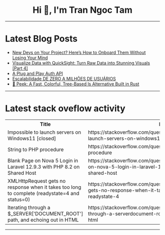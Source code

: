 <h1 align="center">Hi 👋, I'm Tran Ngoc Tam</h1>

---

# Latest Blog Posts 
<!-- BLOG-POST-LIST:START -->
- [New Devs on Your Project? Here’s How to Onboard Them Without Losing Your Mind](https://dev.to/abubakersiddique771/new-devs-on-your-project-heres-how-to-onboard-them-without-losing-your-mind-fh4)
- [Visualize Data with QuickSight: Turn Raw Data into Stunning Visuals [Part 4]](https://dev.to/suvrajeet/visualize-data-with-quicksight-turn-raw-data-into-stunning-visuals-part-4-1go8)
- [A Plug and Play Auth API](https://dev.to/thesbd/a-plug-and-play-auth-api-59bi)
- [Escalabilidade DE ZERO A MILHÕES DE USUÁRIOS](https://dev.to/fumagallilaura/escalabilidade-de-zero-a-milhoes-de-usuarios-452d)
- [🔹 Peek: A Fast, Colorful, Tree-Based ls Alternative Built in Rust](https://dev.to/tikrack_0b5ca7f793d07d3db/peek-a-fast-colorful-tree-based-ls-alternative-built-in-rust-1pal)
<!-- BLOG-POST-LIST:END -->

---

# Latest stack oveflow activity
<table>
  <tr><th>Title</th><th>Link</th></tr>
  <!-- STACKOVERFLOW:START --><tr><td>Impossible to launch servers on Windows11 [closed]</td><td>https://stackoverflow.com/questions/79699994/impossible-to-launch-servers-on-windows11</td></tr><tr><td>String to PHP procedure</td><td>https://stackoverflow.com/questions/79699971/string-to-php-procedure</td></tr><tr><td>Blank Page on Nova 5 Login in Laravel 12.9.3 with PHP 8.2 on Shared Host</td><td>https://stackoverflow.com/questions/79699921/blank-page-on-nova-5-login-in-laravel-12-9-3-with-php-8-2-on-shared-host</td></tr><tr><td>XMLHttpRequest gets no response when it takes too long to complete &lpar;readystate=4 and status=0&rpar;</td><td>https://stackoverflow.com/questions/79699919/xmlhttprequest-gets-no-response-when-it-takes-too-long-to-complete-readystate-4</td></tr><tr><td>Iterating through a $_SERVER[&#39;DOCUMENT_ROOT&#39;] path, and echoing out in HTML</td><td>https://stackoverflow.com/questions/79699878/iterating-through-a-serverdocument-root-path-and-echoing-out-in-html</td></tr><!-- STACKOVERFLOW:END -->
</table>

---


